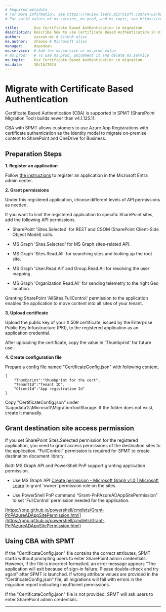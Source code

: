 ```yaml
---
# Required metadata
# For more information, see https://review.learn.microsoft.com/en-us/help/platform/learn-editor-add-metadata?branch=main
# For valid values of ms.service, ms.prod, and ms.topic, see https://review.learn.microsoft.com/en-us/help/platform/metadata-taxonomies?branch=main

title:       Use Certificate Based Authentication in migration
description: Describe how to use Certificate Based Authentication in migration
author:      zacsun-ms # GitHub alias
ms.author:   zhaosu # Microsoft alias
manager:     dapodean
ms.service:  # Add the ms.service or ms.prod value
# ms.prod:   # To use ms.prod, uncomment it and delete ms.service
ms.topic:    Use Certificate Based Authentication in migration
ms.date:     10/16/2024
---
```


# Migrate with Certificate Based Authentication

Certificate Based Authentication (CBA) is supported in SPMT (SharePoint Migration Tool) builds newer than v4.1.125.11.

CBA with SPMT allows customers to use Azure App Registrations with certificate authentication as the identity model to migrate on-premise content to SharePoint and OneDrive for Business.

## Preparation Steps

__1. Register an application__

Follow [the instructions](https://learn.microsoft.com/en-us/entra/identity-platform/quickstart-register-app?tabs=certificate) to register an application in the Microsoft Entra admin center.

__2. Grant permissions__

Under this registered application, choose different levels of API permissions as needed.

If you want to limit the registered application to specific SharePoint sites, add the following API permissions.

- SharePoint 'Sites.Selected' for REST and CSOM (SharePoint Client-Side Object Model) calls.

- MS Graph 'Sites.Selected' for MS Graph sites-related API.

- MS Graph 'Sites.Read.All' for searching sites and looking up the root site.

- MS Graph 'User.Read.All' and Group.Read.All for resolving the user mapping.

- MS Graph 'Organization.Read.All' for sending telemetry to the right Geo location.

Granting SharePoint 'AllSites.FullControl' permission to the application enables the application to move content into all sites of your tenant.

__3. Upload certificate__

Upload the public key of your X.509 certificate, issued by the Enterprise Public Key Infrastructure (PKI), to the registered application as an application credential. 

After uploading the certificate, copy the value in 'Thumbprint' for future use.

__4. Create configuration file__

Prepare a config file named "CertificateConfig.json" with following content. 


```
{
    "Thumbprint":"thumbprint for the cert",
    "TenantId":"Tenant ID",
    "ClientId":"App registration Id"
}
```

Copy "CertificateConfig.json" under %appdata%\Microsoft\MigrationToolStorage. If the folder does not exist, create it manually.

## Grant destination site access permission

If you set SharePoint Sites.Selected permission for the registered application, you need to grant access permissions of the destination sites to the application. “FullControl” permission is required for SPMT to create destination document library.

Both MS Graph API and PowerShell PnP support granting application permission.

- Use MS Graph API [Create permission - Microsoft Graph v1.0 | Microsoft Learn](https://learn.microsoft.com/en-us/graph/api/site-post-permissions?view=graph-rest-1.0&tabs=http) to grant 'owner' permission role on the sites.

- Use PowerShell PnP command “Grant-PnPAzureADAppSitePermission” to set 'FullControl' permission needed for the application.

[https://pnp.github.io/powershell/cmdlets/Grant-PnPAzureADAppSitePermission.html](https://pnp.github.io/powershell/cmdlets/Grant-PnPAzureADAppSitePermission.html)

## Using CBA with SPMT

If the "CertificateConfig.json" file contains the correct attributes, SPMT starta without prompting users to enter SharePoint admin credentials. However, if the file is incorrect formatted, an error message appears “The application will exit because of sign-in failure. Please double-check and try again” after SPMT is launched. If wrong attribute values are provided in the "CertificateConfig.json" file, all migrations will fail with errors in the migration report indicating insufficient permissions.

If the "CertificateConfig.json" file is not provided, SPMT will ask users to enter SharePoint admin credentials.

---
